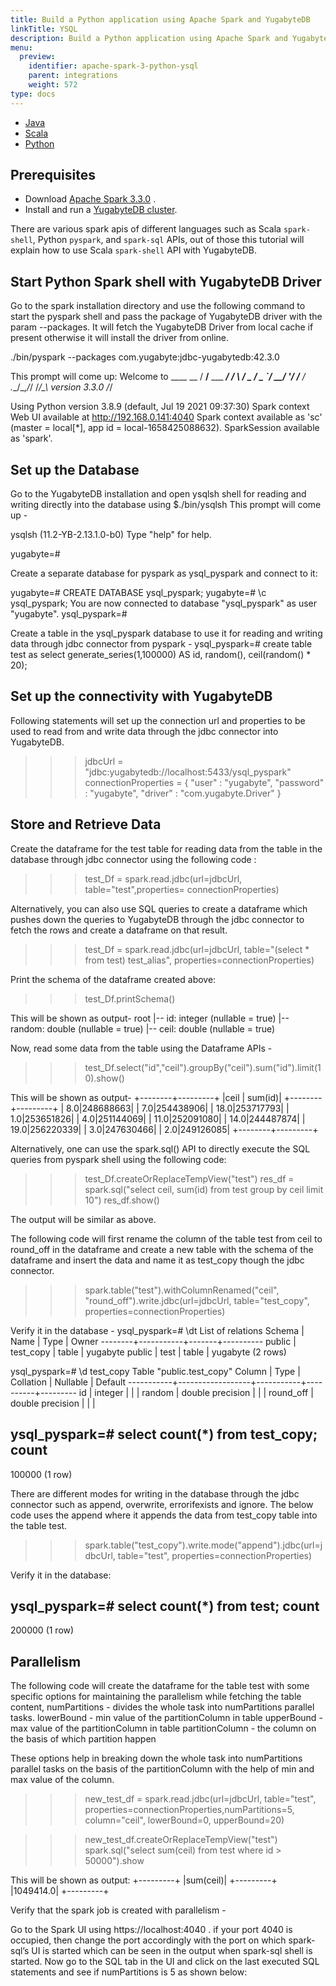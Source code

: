 ```yaml
---
title: Build a Python application using Apache Spark and YugabyteDB
linkTitle: YSQL
description: Build a Python application using Apache Spark and YugabyteDB
menu:
  preview:
    identifier: apache-spark-3-python-ysql
    parent: integrations
    weight: 572
type: docs
---
```


<ul class="nav nav-tabs-alt nav-tabs-yb">

  <li >
    <a href="../java-ysql/" class="nav-link">
      <i class="icon-java-bold" aria-hidden="true"></i>
      Java
    </a>
  </li>

  <li >
    <a href="../scala-ysql/" class="nav-link">
      <i class="icon-scala" aria-hidden="true"></i>
      Scala
    </a>
  </li>

  <li >
    <a href="../python-ysql/" class="nav-link active">
      <i class="icon-python" aria-hidden="true"></i>
      Python
    </a>
  </li>

</ul>

## Prerequisites

- Download [Apache Spark 3.3.0](https://spark.apache.org/downloads.html) .
- Install and run a [YugabyteDB cluster](/preview/quick-start/).

There are various spark apis of different languages such as  Scala `spark-shell`, Python `pyspark`, and `spark-sql` APIs, out of those this tutorial will explain how to use Scala `spark-shell` API with YugabyteDB.

## Start Python Spark shell with YugabyteDB Driver

Go to the spark installation directory and use the following command to start the pyspark shell and pass the package of YugabyteDB driver with the param --packages. It will fetch the YugabyteDB Driver from local cache if present otherwise it will install the driver from online.

./bin/pyspark --packages com.yugabyte:jdbc-yugabytedb:42.3.0

This prompt will come up:
Welcome to
      ____              __
     / __/__  ___ _____/ /__
    _\ \/ _ \/ _ `/ __/  '_/
   /__ / .__/\_,_/_/ /_/\_\   version 3.3.0
      /_/

Using Python version 3.8.9 (default, Jul 19 2021 09:37:30)
Spark context Web UI available at http://192.168.0.141:4040
Spark context available as 'sc' (master = local[*], app id = local-1658425088632).
SparkSession available as 'spark'.
>>>

## Set up the Database

Go to the YugabyteDB installation and open ysqlsh shell for reading and writing directly into the database using $./bin/ysqlsh
This prompt will come up -

ysqlsh (11.2-YB-2.13.1.0-b0)
Type "help" for help.

yugabyte=#

Create a separate database for pyspark as ysql_pyspark and connect to it:

yugabyte=# CREATE DATABASE ysql_pyspark;
yugabyte=# \c ysql_pyspark;
You are now connected to database "ysql_pyspark" as user "yugabyte".
ysql_pyspark=#

Create a table in the ysql_pyspark database to use it for reading and writing data through jdbc connector from pyspark -
ysql_pyspark=# create table test as select generate_series(1,100000) AS id, random(), ceil(random() * 20);

## Set up the connectivity with YugabyteDB

Following statements will set up the connection url and properties to be used to read from and write data through the jdbc connector into YugabyteDB.

>>> jdbcUrl = "jdbc:yugabytedb://localhost:5433/ysql_pyspark"
>>> connectionProperties = {
  "user" : "yugabyte",
  "password" :  "yugabyte",
  "driver" :  "com.yugabyte.Driver"
}

## Store and Retrieve Data

Create the dataframe for the test table for reading data from the table in the database through jdbc connector using the following code :
>>> test_Df = spark.read.jdbc(url=jdbcUrl, table="test",properties= connectionProperties)

Alternatively, you can also use SQL queries to create a dataframe which pushes down the queries to YugabyteDB  through the  jdbc connector to fetch the rows and create a dataframe on that result.
>>> test_Df = spark.read.jdbc(url=jdbcUrl, table="(select * from test) test_alias", properties=connectionProperties)

Print the schema of the dataframe created above:
>>> test_Df.printSchema()

This will be shown as output-
root
 |-- id: integer (nullable = true)
 |-- random: double (nullable = true)
 |-- ceil: double (nullable = true)

Now, read some data from the table using the Dataframe APIs -
>>> test_Df.select("id","ceil").groupBy("ceil").sum("id").limit(10).show()

This will be shown as output-
+--------+---------+
|ceil    |  sum(id)|
+--------+---------+
|     8.0|248688663|
|     7.0|254438906|
|    18.0|253717793|
|     1.0|253651826|
|     4.0|251144069|
|    11.0|252091080|
|    14.0|244487874|
|    19.0|256220339|
|     3.0|247630466|
|     2.0|249126085|
+--------+---------+

Alternatively, one can use the spark.sql() API to directly execute the SQL queries from pyspark shell using the following code:

>>> test_Df.createOrReplaceTempView("test")
>>> res_df = spark.sql("select ceil, sum(id) from test group by ceil limit 10")
>>> res_df.show()

The output will be similar as above.

The following code will first rename the column of the table test from ceil to round_off in the dataframe and create a new table with the schema of the dataframe and insert the data and name it as test_copy though the jdbc connector.

>>> spark.table("test").withColumnRenamed("ceil", "round_off").write.jdbc(url=jdbcUrl, table="test_copy", properties=connectionProperties)

Verify it in the database -
ysql_pyspark=# \dt
           List of relations
 Schema |   Name    | Type  |  Owner
--------+-----------+-------+----------
 public | test_copy | table | yugabyte
 public | test      | table | yugabyte
(2 rows)

ysql_pyspark=# \d test_copy
                   Table "public.test_copy"
  Column   |       Type       | Collation | Nullable | Default
-----------+------------------+-----------+----------+---------
 id        | integer          |           |          |
 random    | double precision |           |          |
 round_off | double precision |           |          |


ysql_pyspark=# select count(*) from test_copy;
 count
--------
 100000
(1 row)

There are different modes for writing in the database through the jdbc connector such as append, overwrite, errorifexists and ignore. The below code uses the append where it appends the data from test_copy table into the table test.

>>> spark.table("test_copy").write.mode("append").jdbc(url=jdbcUrl, table="test", properties=connectionProperties)

Verify it in the database:

ysql_pyspark=# select count(*) from test;
 count
--------
 200000
(1 row)


## Parallelism

The following code will create the dataframe for the table test with some specific options for maintaining the parallelism while fetching the table content,
numPartitions - divides the whole task into numPartitions parallel tasks.
lowerBound - min value of the partitionColumn in table
upperBound - max value of the partitionColumn in table
partitionColumn - the column on the basis of which partition happen

These options help in breaking down the whole task into numPartitions parallel tasks on the basis of the partitionColumn with the help of min and max value of the column.

>>> new_test_df = spark.read.jdbc(url=jdbcUrl, table="test", properties=connectionProperties,numPartitions=5, column="ceil", lowerBound=0, upperBound=20)

>>> new_test_df.createOrReplaceTempView("test")
>>> spark.sql("select sum(ceil) from test where id > 50000").show

This will be shown as output:
+---------+
|sum(ceil)|
+---------+
|1049414.0|
+---------+

Verify that the spark job is created with parallelism -

Go to the Spark UI using  https://localhost:4040 . if your port 4040 is occupied, then change the port accordingly with the port on which spark-sql’s UI is started which can be seen in the output when spark-sql shell is started.
Now go to the SQL tab in the UI and click on the last executed SQL statements and see if numPartitions is 5 as shown below:

